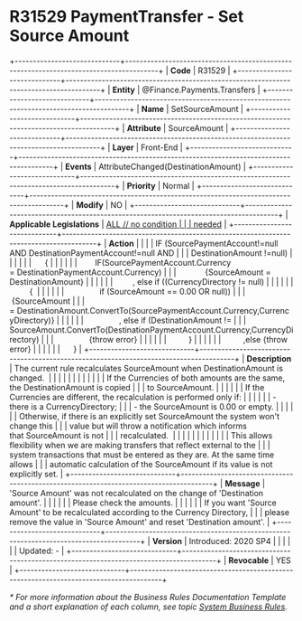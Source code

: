 ﻿---
erp.type: front-end-business-rule
erp.entity: Finance.Payments.Transfers
---

# R31529 PaymentTransfer - Set Source Amount
+-----------------------------+---------------------------------------------------------------------------------------+
| **Code**                    | R31529                                                                                |
+-----------------------------+---------------------------------------------------------------------------------------+
| **Entity**                  | @Finance.Payments.Transfers                                                           |
+-----------------------------+---------------------------------------------------------------------------------------+
| **Name**                    | SetSourceAmount                                                                       |
+-----------------------------+---------------------------------------------------------------------------------------+
| **Attribute**               | SourceAmount                                                                          |
+-----------------------------+---------------------------------------------------------------------------------------+
| **Layer**                   | Front-End                                                                             |
+-----------------------------+---------------------------------------------------------------------------------------+
| **Events**                  | AttributeChanged(DestinationAmount)                                                   |
+-----------------------------+---------------------------------------------------------------------------------------+
| **Priority**                | Normal                                                                                |
+-----------------------------+---------------------------------------------------------------------------------------+
| **Modify**                  | NO                                                                                    |
+-----------------------------+---------------------------------------------------------------------------------------+
| **Applicable Legislations** | [ALL // no condition                                                                  |
|                             | needed](xref:applicable-legislations)                                                 |
+-----------------------------+---------------------------------------------------------------------------------------+
| **Action**                  |                                                                                       |
|                             | IF (SourcePaymentAccount!=null AND DestinationPaymentAccount!=null AND                |
|                             | DestinationAmount !=null)                                                             |
|                             |                                                                                       |
|                             |      {                                                                                |
|                             |                                                                                       |
|                             |        IF(SourcePaymentAccount.Currency = DestinationPaymentAccount.Currency)         |
|                             |             {SourceAmount = DestinationAmount}                                        |
|                             |                                                                                       |
|                             |         , else if ((CurrencyDirectory != null)                                        |
|                             |                                                                                       |
|                             |          {                                                                            |
|                             |                                                                                       |
|                             |                if (SourceAmount == 0.00 OR null))                                     |
|                             |                {SourceAmount                                                          |
|                             | = DestinationAmount.ConvertTo(SourcePaymentAccount.Currency,CurrencyDirectory)}       |
|                             |                                                                                       |
|                             |                , else if (DestinationAmount !=                                        |
|                             | SourceAmount.ConvertTo(DestinationPaymentAccount.Currency,CurrencyDirectory)          |
|                             |                {throw error}                                                          |
|                             |                                                                                       |
|                             |          }                                                                            |
|                             |                                                                                       |
|                             |          ,else {throw error}                                                          |
|                             |                                                                                       |
|                             |      }                                                                                |
+-----------------------------+---------------------------------------------------------------------------------------+
| **Description**             | The current rule recalculates SourceAmount when DestinationAmount is changed.         |
|                             |                                                                                       |
|                             |                                                                                       |
|                             |                                                                                       |
|                             | If the Currencies of both amounts are the same, the DestinationAmount is copied       |
|                             | to SourceAmount.                                                                      |
|                             |                                                                                       |
|                             | If the Currencies are different, the recalculation is performed only if:              |
|                             |                                                                                       |
|                             | -   there is a CurrencyDirectory;                                                     |
|                             | -   the SourceAmount is 0.00 or empty.                                                |
|                             |                                                                                       |
|                             | Otherwise, if there is an explicitly set SourceAmount the system won\'t change this   |
|                             | value but will throw a notification which informs that SourceAmount is not            |
|                             | recalculated.                                                                         |
|                             |                                                                                       |
|                             |                                                                                       |
|                             |                                                                                       |
|                             | This allows flexibility when we are making transfers that reflect external to the     |
|                             | system transactions that must be entered as they are. Аt the same time allows         |
|                             | automatic calculation of the SourceAmount if its value is not explicitly set.         |
+-----------------------------+---------------------------------------------------------------------------------------+
| **Message**                 | \'Source Amount\' was not recalculated on the change of \'Destination amount\'.       |
|                             |                                                                                       |
|                             | Please check the amounts.                                                             |
|                             |                                                                                       |
|                             | If you want \'Source Amount\' to be recalculated according to the Currency Directory, |
|                             | please remove the value in \'Source Amount\' and reset \'Destination amount\'.        |
+-----------------------------+---------------------------------------------------------------------------------------+
| **Version**                 | Introduced: 2020 SP4                                                                  |
|                             |                                                                                       |
|                             | Updated: -                                                                            |
+-----------------------------+---------------------------------------------------------------------------------------+
| **Revocable**               | YES                                                                                   |
+-----------------------------+---------------------------------------------------------------------------------------+

*\* For more information about the Business Rules Documentation Template and a short explanation of each column, see
topic [System Business Rules](../templates/template-description-system-business-rules.md).*
